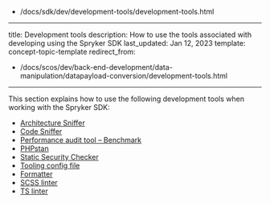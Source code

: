   - /docs/sdk/dev/development-tools/development-tools.html
---
title: Development tools
description:  How to use the tools associated with developing using the Spryker SDK 
last_updated: Jan 12, 2023
template: concept-topic-template
redirect_from:
  - /docs/scos/dev/back-end-development/data-manipulation/datapayload-conversion/development-tools.html
---
This section explains how to use the following development tools when working with the Spryker SDK:
* [Architecture Sniffer](/docs/sdk/dev/development-tools/architecture-sniffer.html)
* [Code Sniffer](/docs/sdk/dev/development-tools/code-sniffer.html)
* [Performance audit tool – Benchmark](/docs/sdk/dev/development-tools/performance-audit-tool-benchmark.html)
* [PHPstan](/docs/sdk/dev/development-tools/phpstan.html)
* [Static Security Checker](/docs/sdk/dev/development-tools/static-security-checker.html)
* [Tooling config file](/docs/sdk/dev/development-tools/tooling-config-file.html)
* [Formatter](/docs/sdk/dev/development-tools/formatter.html)
* [SCSS linter](/docs/sdk/dev/development-tools/scss-linter.html)
* [TS linter](/docs/sdk/dev/development-tools/ts-linter.html)
